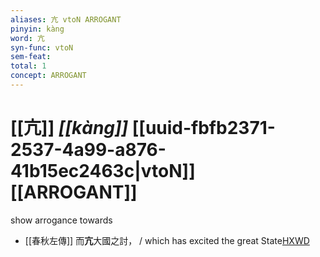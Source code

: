```yaml
---
aliases: 亢 vtoN ARROGANT
pinyin: kàng
word: 亢
syn-func: vtoN
sem-feat: 
total: 1
concept: ARROGANT 
---
```

# [[亢]] *[[kàng]]*  [[uuid-fbfb2371-2537-4a99-a876-41b15ec2463c|vtoN]] [[ARROGANT]]
show arrogance towards
 - [[春秋左傳]] 而**亢**大國之討， / which has excited the great State[HXWD](https://hxwd.org/textview.html?location=KR1e0001_tls_007-264a.14)
